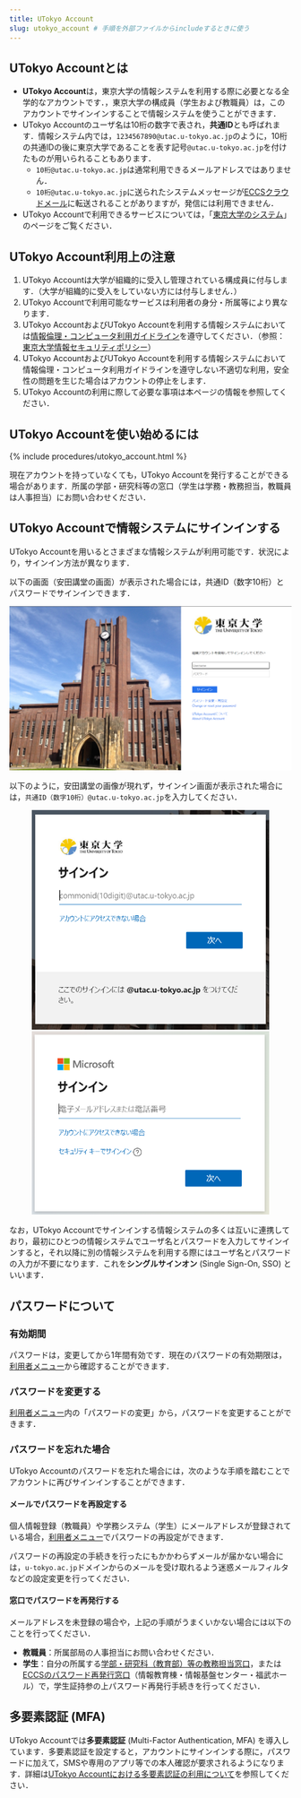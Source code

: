 ```yaml
---
title: UTokyo Account
slug: utokyo_account # 手順を外部ファイルからincludeするときに使う
---
```


## UTokyo Accountとは
- **UTokyo Account**は，東京大学の情報システムを利用する際に必要となる全学的なアカウントです．，東京大学の構成員（学生および教職員）は，このアカウントでサインインすることで情報システムを使うことができます．
- UTokyo Accountのユーザ名は10桁の数字で表され，**共通ID**とも呼ばれます．情報システム内では，`1234567890@utac.u-tokyo.ac.jp`のように，10桁の共通IDの後に東京大学であることを表す記号`@utac.u-tokyo.ac.jp`を付けたものが用いられることもあります．
  - `10桁@utac.u-tokyo.ac.jp`は通常利用できるメールアドレスではありません．
  - `10桁@utac.u-tokyo.ac.jp`に送られたシステムメッセージが[ECCSクラウドメール](/eccs_cloud_email)に転送されることがありますが，発信には利用できません． 
- UTokyo Accountで利用できるサービスについては，「[東京大学のシステム](/systems)」のページをご覧ください．

## UTokyo Account利用上の注意
1. UTokyo Accountは大学が組織的に受入し管理されている構成員に付与します．（大学が組織的に受入をしていない方には付与しません．）
1. UTokyo Accountで利用可能なサービスは利用者の身分・所属等により異なります．
1. UTokyo AccountおよびUTokyo Accountを利用する情報システムにおいては[情報倫理・コンピュータ利用ガイドライン](https://www.u-tokyo.ac.jp/content/400156696.pdf)を遵守してください．（参照：[東京大学情報セキュリティポリシー](https://www.u-tokyo.ac.jp/gen03/public16_j.html)）
1. UTokyo AccountおよびUTokyo Accountを利用する情報システムにおいて情報倫理・コンピュータ利用ガイドラインを遵守しない不適切な利用，安全性の問題を生じた場合はアカウントの停止をします．
1. UTokyo Accountの利用に際して必要な事項は本ページの情報を参照してください．

## UTokyo Accountを使い始めるには
{% include procedures/utokyo_account.html %}

現在アカウントを持っていなくても，UTokyo Accountを発行することができる場合があります．所属の学部・研究科等の窓口（学生は学務・教務担当，教職員は人事担当）にお問い合わせください．

## UTokyo Accountで情報システムにサインインする
UTokyo Accountを用いるとさまざまな情報システムが利用可能です．状況により，サインイン方法が異なります．

以下の画面（安田講堂の画面）が表示された場合には，共通ID（数字10桁）とパスワードでサインインできます．

![](img/signin-yasuda.png)

以下のように，安田講堂の画像が現れず，サインイン画面が表示された場合には，`共通ID（数字10桁）@utac.u-tokyo.ac.jp`を入力してください．

<figure class="gallery">
  <img src="img/signin-utac-01.png">
  <img src="img/signin-utac-02.png">
</figure>

なお，UTokyo Accountでサインインする情報システムの多くは互いに連携しており，最初にひとつの情報システムでユーザ名とパスワードを入力してサインインすると，それ以降に別の情報システムを利用する際にはユーザ名とパスワードの入力が不要になります．これを**シングルサインオン** (Single Sign-On, SSO) といいます．

## パスワードについて
### 有効期間
パスワードは，変更してから1年間有効です．現在のパスワードの有効期限は，[利用者メニュー](https://utacm.adm.u-tokyo.ac.jp/webmtn/LoginServlet)から確認することができます．

### パスワードを変更する
[利用者メニュー](https://utacm.adm.u-tokyo.ac.jp/webmtn/LoginServlet)内の「パスワードの変更」から，パスワードを変更することができます．

### パスワードを忘れた場合
UTokyo Accountのパスワードを忘れた場合には，次のような手順を踏むことでアカウントに再びサインインすることができます．

#### メールでパスワードを再設定する
個人情報登録（教職員）や学務システム（学生）にメールアドレスが登録されている場合，[利用者メニュー](https://utacm.adm.u-tokyo.ac.jp/webmtn/LoginServlet)でパスワードの再設定ができます．

パスワードの再設定の手続きを行ったにもかかわらずメールが届かない場合には，`u-tokyo.ac.jp`ドメインからのメールを受け取れるよう迷惑メールフィルタなどの設定変更を行ってください．

#### 窓口でパスワードを再発行する
メールアドレスを未登録の場合や，上記の手順がうまくいかない場合には以下のことを行ってください．
- **教職員**：所属部局の人事担当にお問い合わせください．
- **学生**：自分の所属する[学部・研究科（教育部）等の教務担当窓口](https://www.u-tokyo.ac.jp/ja/students/services/m01.html)，または[ECCSのパスワード再発行窓口](https://www.ecc.u-tokyo.ac.jp/map.html)（情報教育棟・情報基盤センター・福武ホール）で，学生証持参の上パスワード再発行手続きを行ってください．

## 多要素認証 (MFA)
UTokyo Accountでは**多要素認証** (Multi-Factor Authentication, MFA) を導入しています．多要素認証を設定すると，アカウントにサインインする際に，パスワードに加えて，SMSや専用のアプリ等での本人確認が要求されるようになります．詳細は[UTokyo Accountにおける多要素認証の利用について](mfa/)を参照してください．